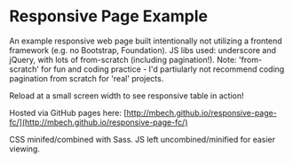 Responsive Page Example
==================

An example responsive web page built intentionally not utilizing a frontend framework (e.g. no Bootstrap, Foundation).  JS libs used: underscore and jQuery, with lots of from-scratch (including pagination!).  Note: 'from-scratch' for fun and coding practice - I'd partiularly not recommend coding pagination from scratch for 'real' projects.

Reload at a small screen width to see responsive table in action!

Hosted via GitHub pages here:
[http://mbech.github.io/responsive-page-fc/](http://mbech.github.io/responsive-page-fc/)

CSS minifed/combined with Sass.  JS left uncombined/minified for easier viewing.

